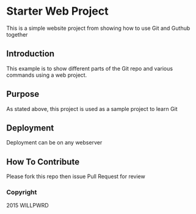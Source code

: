 # Starter Web Project

This is a simple website project from showing how to use Git and Guthub together

## Introduction

This example is to show different parts of the Git repo and various commands using a web project.

## Purpose

As stated above, this project is used as a sample project to learn Git

## Deployment

Deployment can be on any webserver

## How To Contribute

Please fork this repo then issue Pull Request for review

### Copyright
2015 WILLPWRD